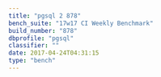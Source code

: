 ```yaml
---
title: "pgsql 2 878"
bench_suite: "17w17 CI Weekly Benchmark"
build_number: "878"
dbprofile: "pgsql"
classifier: ""
date: 2017-04-24T04:31:15
type: "bench"
---
```

